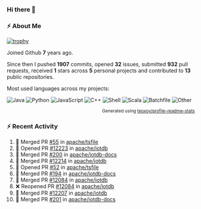 ### Hi there 👋

### :zap: About Me

[![trophy](https://github-profile-trophy.vercel.app/?username=HTHou&theme=onedark)](https://github.com/ryo-ma/github-profile-trophy)
   
Joined Github **7** years ago.

Since then I pushed **1907** commits, opened **32** issues, submitted **932** pull requests, received **1** stars across **5** personal projects and contributed to **13** public repositories.

Most used languages across my projects:

![Java](https://img.shields.io/static/v1?style=flat-square&label=%E2%A0%80&color=555&labelColor=%23b07219&message=Java%EF%B8%B195.9%25)
![Python](https://img.shields.io/static/v1?style=flat-square&label=%E2%A0%80&color=555&labelColor=%233572A5&message=Python%EF%B8%B10.9%25)
![JavaScript](https://img.shields.io/static/v1?style=flat-square&label=%E2%A0%80&color=555&labelColor=%23f1e05a&message=JavaScript%EF%B8%B10.6%25)
![C++](https://img.shields.io/static/v1?style=flat-square&label=%E2%A0%80&color=555&labelColor=%23f34b7d&message=C%2B%2B%EF%B8%B10.4%25)
![Shell](https://img.shields.io/static/v1?style=flat-square&label=%E2%A0%80&color=555&labelColor=%2389e051&message=Shell%EF%B8%B10.4%25)
![Scala](https://img.shields.io/static/v1?style=flat-square&label=%E2%A0%80&color=555&labelColor=%23c22d40&message=Scala%EF%B8%B10.3%25)
![Batchfile](https://img.shields.io/static/v1?style=flat-square&label=%E2%A0%80&color=555&labelColor=%23C1F12E&message=Batchfile%EF%B8%B10.2%25)
![Other](https://img.shields.io/static/v1?style=flat-square&label=%E2%A0%80&color=555&labelColor=%23ededed&message=Other%EF%B8%B10.8%25)

<p align="right"><sub>Generated using <a href="https://github.com/marketplace/actions/profile-readme-stats">teoxoy/profile-readme-stats</a></sub></p>


<!--![](https://github.com/HTHou/HTHou/blob/output/github-contribution-grid-snake.svg)-->

<!--![Haonan Hou's github stats](https://github-readme-stats.vercel.app/api?username=HTHou&count_private=true&show_icons=true&theme=onedark)-->

<!--![Haonan Hou's wakatime stats](https://github-readme-stats.vercel.app/api/wakatime?username=HTHou&layout=compact&theme=onedark)-->

<!--![Top Langs](https://github-readme-stats.vercel.app/api/top-langs/?username=HTHou&theme=onedark&layout=compact)-->

### :zap: Recent Activity
<!--START_SECTION:activity-->
1. 🎉 Merged PR [#55](https://github.com/apache/tsfile/pull/55) in [apache/tsfile](https://github.com/apache/tsfile)
2. 💪 Opened PR [#12223](https://github.com/apache/iotdb/pull/12223) in [apache/iotdb](https://github.com/apache/iotdb)
3. 🎉 Merged PR [#200](https://github.com/apache/iotdb-docs/pull/200) in [apache/iotdb-docs](https://github.com/apache/iotdb-docs)
4. 🎉 Merged PR [#12214](https://github.com/apache/iotdb/pull/12214) in [apache/iotdb](https://github.com/apache/iotdb)
5. 💪 Opened PR [#52](https://github.com/apache/tsfile/pull/52) in [apache/tsfile](https://github.com/apache/tsfile)
6. 🎉 Merged PR [#194](https://github.com/apache/iotdb-docs/pull/194) in [apache/iotdb-docs](https://github.com/apache/iotdb-docs)
7. 🎉 Merged PR [#12084](https://github.com/apache/iotdb/pull/12084) in [apache/iotdb](https://github.com/apache/iotdb)
8. ❌ Reopened PR [#12084](https://github.com/apache/iotdb/pull/12084) in [apache/iotdb](https://github.com/apache/iotdb)
9. 🎉 Merged PR [#12207](https://github.com/apache/iotdb/pull/12207) in [apache/iotdb](https://github.com/apache/iotdb)
10. 🎉 Merged PR [#201](https://github.com/apache/iotdb-docs/pull/201) in [apache/iotdb-docs](https://github.com/apache/iotdb-docs)
<!--END_SECTION:activity-->

<!--
**HTHou/HTHou** is a ✨ _special_ ✨ repository because its `README.md` (this file) appears on your GitHub profile.

Here are some ideas to get you started:

- 🔭 I’m currently working on ...
- 🌱 I’m currently learning ...
- 👯 I’m looking to collaborate on ...
- 🤔 I’m looking for help with ...
- 💬 Ask me about ...
- 📫 How to reach me: ...
- 😄 Pronouns: ...
- ⚡ Fun fact: ...
-->
